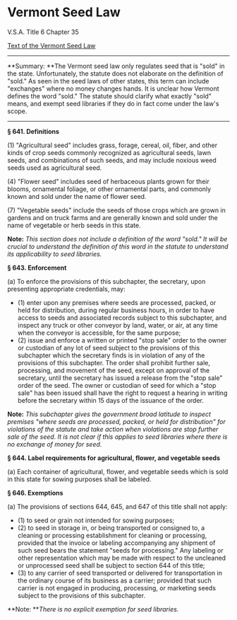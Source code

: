 # Vermont Seed Law

V.S.A. Title 6 Chapter 35

[Text of the Vermont Seed Law](http://legislature.vermont.gov/statutes/fullchapter/06/035)

______________________________________________________________________

**Summary: **The Vermont seed law only regulates seed that is "sold" in the state. Unfortunately, the statute does not elaborate on the definition of "sold." As seen in the seed laws of other states, this term can include "exchanges" where no money changes hands. It is unclear how Vermont defines the word "sold." The statute should clarify what exactly "sold" means, and exempt seed libraries if they do in fact come under the law's scope.

______________________________________________________________________

**§ 641. Definitions**

(1) "Agricultural seed" includes grass, forage, cereal, oil, fiber, and other kinds of crop seeds commonly recognized as agricultural seeds, lawn seeds, and combinations of such seeds, and may include noxious weed seeds used as agricultural seed.

(4) "Flower seed" includes seed of herbaceous plants grown for their blooms, ornamental foliage, or other ornamental parts, and commonly known and sold under the name of flower seed.

(7) "Vegetable seeds" include the seeds of those crops which are grown in gardens and on truck farms and are generally known and sold under the name of vegetable or herb seeds in this state.

**Note:** _This section does not include a definition of the word "sold." It will be crucial to understand the definition of this word in the statute to understand its applicability to seed libraries._

**§ 643. Enforcement**

(a) To enforce the provisions of this subchapter, the secretary, upon presenting appropriate credentials, may:

*   (1) enter upon any premises where seeds are processed, packed, or held for distribution, during regular business hours, in order to have access to seeds and associated records subject to this subchapter, and inspect any truck or other conveyor by land, water, or air, at any time when the conveyor is accessible, for the same purpose;
*   (2) issue and enforce a written or printed "stop sale" order to the owner or custodian of any lot of seed subject to the provisions of this subchapter which the secretary finds is in violation of any of the provisions of this subchapter. The order shall prohibit further sale, processing, and movement of the seed, except on approval of the secretary, until the secretary has issued a release from the "stop sale" order of the seed. The owner or custodian of seed for which a "stop sale" has been issued shall have the right to request a hearing in writing before the secretary within 15 days of the issuance of the order.

**Note:** _This subchapter gives the government broad latitude to inspect premises "where seeds are processed, packed, or held for distribution" for violations of the statute and take action when violations are stop further sale of the seed. It is not clear if this applies to seed libraries where there is no exchange of money for seed._

**§ 644. Label requirements for agricultural, flower, and vegetable seeds**

(a) Each container of agricultural, flower, and vegetable seeds which is sold in this state for sowing purposes shall be labeled.

**§ 646. Exemptions**

(a) The provisions of sections 644, 645, and 647 of this title shall not apply:

*   (1) to seed or grain not intended for sowing purposes;
*   (2) to seed in storage in, or being transported or consigned to, a cleaning or processing establishment for cleaning or processing, provided that the invoice or labeling accompanying any shipment of such seed bears the statement "seeds for processing." Any labeling or other representation which may be made with respect to the uncleaned or unprocessed seed shall be subject to section 644 of this title;
*   (3) to any carrier of seed transported or delivered for transportation in the ordinary course of its business as a carrier; provided that such carrier is not engaged in producing, processing, or marketing seeds subject to the provisions of this subchapter.

**Note: **_There is no explicit exemption for seed libraries._